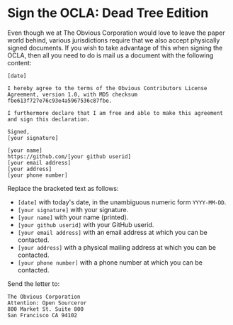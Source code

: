 Sign the OCLA: Dead Tree Edition
================================

Even though we at The Obvious Corporation would love to leave the
paper world behind, various jurisdictions require that we also accept
physically signed documents. If you wish to take advantage of this
when signing the OCLA, then all you need to do is mail us a document
with the following content:

```
[date]

I hereby agree to the terms of the Obvious Contributors License
Agreement, version 1.0, with MD5 checksum
fbe613f727e76c93e4a5967536c87fbe.

I furthermore declare that I am free and able to make this agreement
and sign this declaration.

Signed,
[your signature]

[your name]
https://github.com/[your github userid]
[your email address]
[your address]
[your phone number]
```

Replace the bracketed text as follows:

* `[date]` with today's date, in the unambiguous numeric form `YYYY-MM-DD`.
* `[your signature]` with your signature.
* `[your name]` with your name (printed).
* `[your github userid]` with your GitHub userid.
* `[your email address]` with an email address at which you can be
  contacted.
* `[your address]` with a physical mailing address at which you can be
  contacted.
* `[your phone number]` with a phone number at which you can be contacted.

Send the letter to:

    The Obvious Corporation
    Attention: Open Sourceror
    800 Market St. Suite 800
    San Francisco CA 94102
